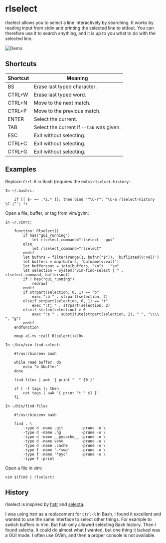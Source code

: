 # rlselect

rlselect allows you to select a line interactively by searching. It works by
reading input from stdin and printing the selected line to stdout. You can
therefore use it to search anything, and it is up to you what to do with the
selected line.

![Demo](https://raw.github.com/rickardlindberg/rlselect/master/demo.gif)

## Shortcuts

Shortcut | Meaning
---------|------------------------------------------
BS       | Erase last typed character.
CTRL+W   | Erase last typed word.
CTRL+N   | Move to the next match.
CTRL+P   | Move to the previous match.
ENTER    | Select the current.
TAB      | Select the current if `--tab` was given.
ESC      | Exit without selecting.
CTRL+C   | Exit without selecting.
CTRL+G   | Exit without selecting.

## Examples

Replace `Ctrl-R` in Bash (requires the extra `rlselect-history`:

    In ~/.bashrc:

        if [[ $- =~ .*i.* ]]; then bind '"\C-r": "\C-a rlselect-history \C-j"'; fi

Open a file, buffer, or tag from vim/gvim:

    In ~/.vimrc:

        function! Rlselect()
            if has("gui_running")
                let rlselect_command="rlselect --gui"
            else
                let rlselect_command="rlselect"
            endif
            let bufnrs = filter(range(1, bufnr("$")), 'buflisted(v:val)')
            let buffers = map(bufnrs, 'bufname(v:val)')
            let buffersout = join(buffers, "\n") . "\n"
            let selection = system("vim-find-select | " . rlselect_command, buffersout)
            if ! has("gui_running")
                redraw!
            endif
            if strpart(selection, 0, 1) == "b"
                exec ":b " . strpart(selection, 2)
            elseif strpart(selection, 0, 1) == "t"
                exec ":tj " . strpart(selection, 2)
            elseif strlen(selection) > 0
                exec ":e " . substitute(strpart(selection, 2), " ", "\\\\ ", "g")
            endif
        endfunction

        nmap <C-t> :call Rlselect()<CR>

    In ~/bin/vim-find-select:

        #!/usr/bin/env bash

        while read buffer; do
            echo "b $buffer"
        done

        find-files | awk '{ print "  " $0 }'

        if [ -f tags ]; then
            cat tags | awk '{ print "t " $1 }'
        fi

    In ~/bin/find-files

        #!/usr/bin/env bash

        find . \
            -type d -name .git        -prune -o \
            -type d -name .hg         -prune -o \
            -type d -name __pycache__ -prune -o \
            -type d -name venv        -prune -o \
            -type d -name .cache      -prune -o \
            -type f -name '.*swp'     -prune -o \
            -type f -name '*pyc'      -prune -o \
            -type f -print

Open a file in vim:

    vim $(find | rlselect)

## History

rlselect is inspired by [hstr](https://github.com/dvorka/hstr) and
[selecta](https://github.com/garybernhardt/selecta).

I was using hstr as a replacement for `Ctrl-R` in Bash. I found it excellent
and wanted to use the same interface to select other things. For example to
switch buffers in Vim. But hstr only allowed selecting Bash history. Then I
found selecta. It could do almost what I wanted, but one thing it lacked
was a GUI mode. I often use GVim, and then a proper console is not
available.

